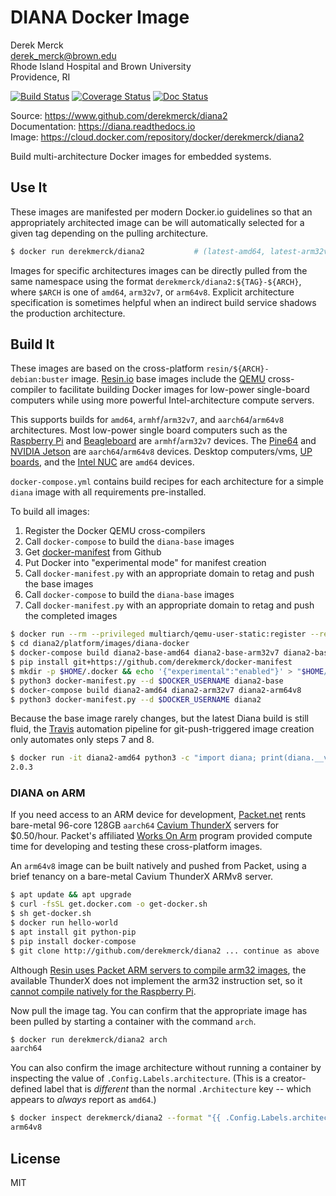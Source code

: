 DIANA Docker Image
==================

Derek Merck  
<derek_merck@brown.edu>  
Rhode Island Hospital and Brown University  
Providence, RI  

[![Build Status](https://travis-ci.org/derekmerck/diana2.svg?branch=master)](https://travis-ci.org/derekmerck/diana2)
[![Coverage Status](https://codecov.io/gh/derekmerck/diana2/branch/master/graph/badge.svg)](https://codecov.io/gh/derekmerck/diana2)
[![Doc Status](https://readthedocs.org/projects/diana/badge/?version=master)](https://diana.readthedocs.io/en/master/?badge=master)

Source: <https://www.github.com/derekmerck/diana2>  
Documentation: <https://diana.readthedocs.io>  
Image:  <https://cloud.docker.com/repository/docker/derekmerck/diana2>

Build multi-architecture Docker images for embedded systems.


Use It
----------------------

These images are manifested per modern Docker.io guidelines so that an appropriately architected image can be will automatically selected for a given tag depending on the pulling architecture.

```bash
$ docker run derekmerck/diana2           # (latest-amd64, latest-arm32v7, latest-arm64v8)
```

Images for specific architectures images can be directly pulled from the same namespace using the format `derekmerck/diana2:${TAG}-${ARCH}`, where `$ARCH` is one of `amd64`, `arm32v7`, or `arm64v8`.  Explicit architecture specification is sometimes helpful when an indirect build service shadows the production architecture.


Build It
--------------

These images are based on the cross-platform `resin/${ARCH}-debian:buster` image.  [Resin.io][] base images include the [QEMU][] cross-compiler to facilitate building Docker images for low-power single-board computers while using more powerful Intel-architecture compute servers.

[Resin.io]: http://resin.io
[QEMU]: https://www.qemu.org

This supports builds for `amd64`, `armhf`/`arm32v7`, and `aarch64`/`arm64v8` architectures.  Most low-power single board computers such as the [Raspberry Pi][] and [Beagleboard][] are `armhf`/`arm32v7` devices.  The [Pine64][] and [NVIDIA Jetson][] are `aarch64`/`arm64v8` devices.  Desktop computers/vms, [UP boards][], and the [Intel NUC][] are `amd64` devices.  

[UP boards]: http://www.up-board.org/upcore/
[Intel NUC]: https://www.intel.com/content/www/us/en/products/boards-kits/nuc.html
[Raspberry Pi]: https://www.raspberrypi.org
[Beagleboard]: http://beagleboard.org
[Pine64]: https://www.pine64.org
[NVIDIA Jetson]: https://developer.nvidia.com/embedded/buy/jetson-tx2

`docker-compose.yml` contains build recipes for each architecture for a simple `diana` image with all requirements pre-installed.

To build all images:

1. Register the Docker QEMU cross-compilers
2. Call `docker-compose` to build the `diana-base` images
4. Get [docker-manifest][] from Github
5. Put Docker into "experimental mode" for manifest creation
6. Call `docker-manifest.py` with an appropriate domain to retag and push the base images
7. Call `docker-compose` to build the `diana-base` images
8. Call `docker-manifest.py` with an appropriate domain to retag and push the completed images

[docker-manifest]: https://github.com/derekmerck/docker-manifest

```bash
$ docker run --rm --privileged multiarch/qemu-user-static:register --reset
$ cd diana2/platform/images/diana-docker
$ docker-compose build diana2-base-amd64 diana2-base-arm32v7 diana2-base-arm64v8
$ pip install git+https://github.com/derekmerck/docker-manifest
$ mkdir -p $HOME/.docker && echo '{"experimental":"enabled"}' > "$HOME/.docker/config.json"
$ python3 docker-manifest.py --d $DOCKER_USERNAME diana2-base
$ docker-compose build diana2-amd64 diana2-arm32v7 diana2-arm64v8
$ python3 docker-manifest.py --d $DOCKER_USERNAME diana2
```

Because the base image rarely changes, but the latest Diana build is still fluid, the 
 [Travis][] automation pipeline for git-push-triggered image creation only automates only steps 7 and 8.

[Travis]: http://travis-ci.org

```bash
$ docker run -it diana2-amd64 python3 -c "import diana; print(diana.__version__)"
2.0.3
```

### DIANA on ARM
 
If you need access to an ARM device for development, [Packet.net][] rents bare-metal 96-core 128GB `aarch64` [Cavium ThunderX] servers for $0.50/hour.  Packet's affiliated [Works On Arm][] program provided compute time for developing and testing these cross-platform images.

[Cavium ThunderX]: https://www.cavium.com/product-thunderx-arm-processors.html
[Packet.net]: https://packet.net
[Works On Arm]: https://www.worksonarm.com

An `arm64v8` image can be built natively and pushed from Packet, using a brief tenancy on a bare-metal Cavium ThunderX ARMv8 server.

```bash
$ apt update && apt upgrade
$ curl -fsSL get.docker.com -o get-docker.sh
$ sh get-docker.sh 
$ docker run hello-world
$ apt install git python-pip
$ pip install docker-compose
$ git clone http://github.com/derekmerck/diana2 ... continue as above
```

Although [Resin uses Packet ARM servers to compile arm32 images][resin-on-packet], the available ThunderX does not implement the arm32 instruction set, so it [cannot compile natively for the Raspberry Pi][no-arm32].

[Packet.io]: https://packet.io
[resin-on-packet]: https://resin.io/blog/docker-builds-on-arm-servers-youre-not-crazy-your-builds-really-are-5x-faster/
[no-arm32]: https://gitlab.com/gitlab-org/omnibus-gitlab/issues/2544

Now pull the image tag. You can confirm that the appropriate image has been pulled by starting a container with the command `arch`.  

```bash
$ docker run derekmerck/diana2 arch
aarch64
```

You can also confirm the image architecture without running a container by inspecting the value of `.Config.Labels.architecture`.  (This is a creator-defined label that is _different_ than the normal `.Architecture` key -- which appears to _always_ report as `amd64`.)

```bash
$ docker inspect derekmerck/diana2 --format "{{ .Config.Labels.architecture }}"
arm64v8
```


License
-------

MIT
